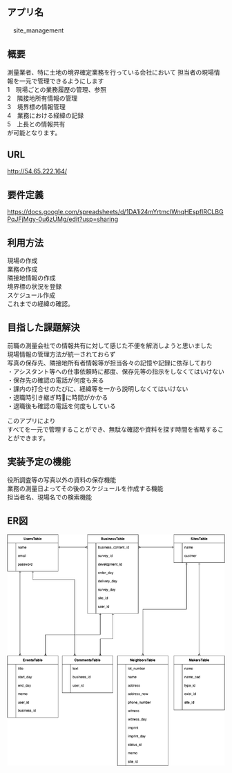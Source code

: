 ## アプリ名
　site_management

## 概要
  測量業者、特に土地の境界確定業務を行っている会社において
  担当者の現場情報を一元で管理できるようにします  
  1　現場ごとの業務履歴の管理、参照  
  2　隣接地所有情報の管理  
  3　境界標の情報管理  
  4　業務における経緯の記録  
  5　上長との情報共有  
  が可能となります。

## URL
 http://54.65.222.164/

## 要件定義
  https://docs.google.com/spreadsheets/d/1DA1i24mYrtmclWnqHEspfIRCLBGPqJFjMgy-0u6zUMg/edit?usp=sharing

## 利用方法
  現場の作成  
  業務の作成  
  隣接地情報の作成  
  境界標の状況を登録  
  スケジュール作成  
  これまでの経緯の確認。

## 目指した課題解決

  前職の測量会社での情報共有に対して感じた不便を解消しようと思いました  
  現場情報の管理方法が統一されておらず  
  写真の保存先、隣接地所有者情報等が担当各々の記憶や記録に依存しており  
  ・アシスタント等への仕事依頼時に都度、保存先等の指示をしなくてはいけない  
  ・保存先の確認の電話が何度も来る  
  ・課内の打合せのたびに、経緯等を一から説明しなくてはいけない  
  ・退職時引き継ぎ時に時間がかかる  
  ・退職後も確認の電話を何度もしている

  このアプリにより  
  すべてを一元で管理することができ、無駄な確認や資料を探す時間を省略することができます。


## 実装予定の機能
  役所調査等の写真以外の資料の保存機能  
  業務の測量日よってその後のスケジュールを作成する機能  
  担当者名、現場名での検索機能  
## ER図

![](ER.png)
  

